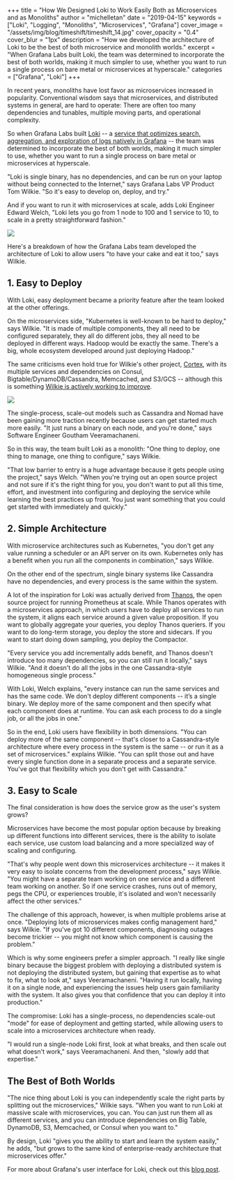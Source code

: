 
+++
title = "How We Designed Loki to Work Easily Both as Microservices and as Monoliths"
author = "michelletan"
date = "2019-04-15"
keywords = ["Loki", "Logging", "Monoliths", "Microservices", "Grafana"]
cover_image = "/assets/img/blog/timeshift/timeshift_14.jpg"
cover_opacity = "0.4"
cover_blur = "1px"
description = "How we developed the architecture of Loki to be the best of both microservice and monolith worlds."
excerpt = "When Grafana Labs built Loki, the team was determined to incorporate the best of both worlds, making it much simpler to use, whether you want to run a single process on bare metal or microservices at hyperscale."
categories = ["Grafana", "Loki"]
+++


In recent years, monoliths have lost favor as microservices increased in popularity. Conventional wisdom says that microservices, and distributed systems in general, are hard to operate: There are often too many dependencies and tunables, multiple moving parts, and operational complexity.

So when Grafana Labs built [Loki](https://grafana.com/loki) -- a [service that optimizes search, aggregation, and exploration of logs natively in Grafana](https://grafana.com/blog/2018/12/12/loki-prometheus-inspired-open-source-logging-for-cloud-natives/) -- the team was determined to incorporate the best of both worlds, making it much simpler to use, whether you want to run a single process on bare metal or microservices at hyperscale.

"Loki is single binary, has no dependencies, and can be run on your laptop without being connected to the Internet," says Grafana Labs VP Product Tom Wilkie. "So it's easy to develop on, deploy, and try."

And if you want to run it with microservices at scale, adds Loki Engineer Edward Welch, "Loki lets you go from 1 node to 100 and 1 service to 10, to scale in a pretty straightforward fashion."

<img src="/assets/img/blog/2019-04-15-loki-microservices.png" />

Here's a breakdown of how the Grafana Labs team developed the architecture of Loki to allow users "to have your cake and eat it too," says Wilkie.

## 1. Easy to Deploy

With Loki, easy deployment became a priority feature after the team looked at the other offerings.

On the microservices side, "Kubernetes is well-known to be hard to deploy," says Wilkie. "It is made of multiple components, they all need to be configured separately, they all do different jobs, they all need to be deployed in different ways. Hadoop would be exactly the same. There's a big, whole ecosystem developed around just deploying Hadoop."

The same criticisms even hold true for Wilkie's other project, [Cortex](https://github.com/cortexproject/cortex), with its multiple services and dependencies on Consul, Bigtable/DynamoDB/Cassandra, Memcached, and S3/GCS -- although this is something [Wilkie is actively working to improve](https://github.com/cortexproject/cortex/pull/1262).

<img src="/assets/img/blog/2019-04-15-cortex-architecture.png" />

The single-process, scale-out models such as Cassandra and Nomad have been gaining more traction recently because users can get started much more easily. "It just runs a binary on each node, and you're done," says Software Engineer Goutham Veeramachaneni.

So in this way, the team built Loki as a monolith: "One thing to deploy, one thing to manage, one thing to configure," says Wilkie.

"That low barrier to entry is a huge advantage because it gets people using the project," says Welch. "When you're trying out an open source project and not sure if it's the right thing for you, you don't want to put all this time, effort, and investment into configuring and deploying the service while learning the best practices up front. You just want something that you could get started with immediately and quickly."

## 2. Simple Architecture

With microservice architectures such as Kubernetes, "you don't get any value running a scheduler or an API server on its own. Kubernetes only has a benefit when you run all the components in combination," says Wilkie.

On the other end of the spectrum, single binary systems like Cassandra have no dependencies, and every process is the same within the system.

A lot of the inspiration for Loki was actually derived from [Thanos](https://github.com/improbable-eng/thanos), the open source project for running Prometheus at scale. While Thanos operates with a microservices approach, in which users have to deploy all services to run the system, it aligns each service around a given value proposition. If you want to globally aggregate your queries, you deploy Thanos queriers. If you want to do long-term storage, you deploy the store and sidecars. If you want to start doing down sampling, you deploy the Compactor.

"Every service you add incrementally adds benefit, and Thanos doesn't introduce too many dependencies, so you can still run it locally," says Wilkie. "And it doesn't do all the jobs in the one Cassandra-style homogeneous single process."

With Loki, Welch explains, "every instance can run the same services and has the same code. We don't deploy different components -- it’s a single binary. We deploy more of the same component and then specify what each component does at runtime. You can ask each process to do a single job, or all the jobs in one."

So in the end, Loki users have flexibility in both dimensions. "You can deploy more of the same component -- that's closer to a Cassandra-style architecture where every process in the system is the same -- or run it as a set of microservices." explains Wilkie. "You can split those out and have every single function done in a separate process and a separate service. You've got that flexibility which you don't get with Cassandra."

## 3. Easy to Scale

The final consideration is how does the service grow as the user's system grows?

Microservices have become the most popular option because by breaking up different functions into different services, there is the ability to isolate each service, use custom load balancing and a more specialized way of scaling and configuring.

"That's why people went down this microservices architecture -- it makes it very easy to isolate concerns from the development process," says Wilkie. "You might have a separate team working on one service and a different team working on another. So if one service crashes, runs out of memory, pegs the CPU, or experiences trouble, it's isolated and won't necessarily affect the other services."

The challenge of this approach, however, is when multiple problems arise at once. "Deploying lots of microservices makes config management hard," says Wilkie. "If you've got 10 different components, diagnosing outages become trickier -- you might not know which component is causing the problem."

Which is why some engineers prefer a simpler approach. "I really like single binary because the biggest problem with deploying a distributed system is not deploying the distributed system, but gaining that expertise as to what to fix, what to look at," says Veeramachaneni. "Having it run locally, having it on a single node, and experiencing the issues help users gain familiarity with the system. It also gives you that confidence that you can deploy it into production."

The compromise: Loki has a single-process, no dependencies scale-out "mode" for ease of deployment and getting started, while allowing users to scale into a microservices architecture when ready.

"I would run a single-node Loki first, look at what breaks, and then scale out what doesn't work," says Veeramachaneni. And then, "slowly add that expertise."

## The Best of Both Worlds

"The nice thing about Loki is you can independently scale the right parts by splitting out the microservices," Wilkie says. "When you want to run Loki at massive scale with microservices, you can. You can just run them all as different services, and you can introduce dependencies on Big Table, DynamoDB, S3, Memcached, or Consul when you want to."

By design, Loki "gives you the ability to start and learn the system easily," he adds, "but grows to the same kind of enterprise-ready architecture that microservices offer."

For more about Grafana's user interface for Loki, check out this [blog post](https://grafana.com/blog/2019/01/02/closer-look-at-grafanas-user-interface-for-loki/).
